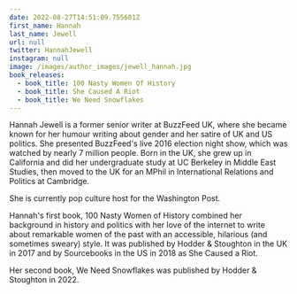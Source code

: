 ```yaml
---
date: 2022-08-27T14:51:09.755601Z
first_name: Hannah
last_name: Jewell
url: null
twitter: HannahJewell
instagram: null
image: /images/author_images/jewell_hannah.jpg
book_releases:
  - book_title: 100 Nasty Women Of History
  - book_title: She Caused A Riot
  - book_title: We Need Snowflakes
---
```

Hannah Jewell is a former senior writer at BuzzFeed UK, where she became known for her humour writing about gender and her satire of UK and US politics. She presented BuzzFeed's live 2016 election night show, which was watched by nearly 7 million people. Born in the UK, she grew up in California and did her undergraduate study at UC Berkeley in Middle East Studies, then moved to the UK for an MPhil in International Relations and Politics at Cambridge. 

She is currently pop culture host for the Washington Post.

Hannah's first book, 100 Nasty Women of History combined her background in history and politics with her love of the internet to write about remarkable women of the past with an accessible, hilarious (and sometimes sweary) style. It was published by Hodder & Stoughton in the UK in 2017 and by Sourcebooks in the US in 2018 as She Caused a Riot.

Her second book, We Need Snowflakes was published by Hodder & Stoughton in 2022.